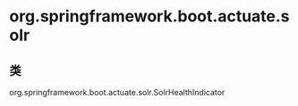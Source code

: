 # org.springframework.boot.actuate.solr

## 类

org.springframework.boot.actuate.solr.SolrHealthIndicator




